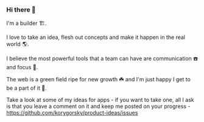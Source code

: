 ### Hi there 👋

I'm a builder 🏗.

I love to take an idea, flesh out concepts and make it happen in the real world 🌎.

I believe the most powerful tools that a team can have are communication ☎️ and focus 🔎.

The web is a green field ripe for new growth ☘️ and I'm just happy I get to be a part of it 🎉. 

Take a look at some of my ideas for apps - if you want to take one, all I ask is that you leave a comment on it and keep me posted on your progress - https://github.com/korygorsky/product-ideas/issues

<!--
**korygorsky/korygorsky** is a ✨ _special_ ✨ repository because its `README.md` (this file) appears on your GitHub profile.

Here are some ideas to get you started:

- 🔭 I’m currently working on ...
- 🌱 I’m currently learning ...
- 👯 I’m looking to collaborate on ...
- 🤔 I’m looking for help with ...
- 💬 Ask me about ...
- 📫 How to reach me: ...
- 😄 Pronouns: ...
- ⚡ Fun fact: ...
-->
